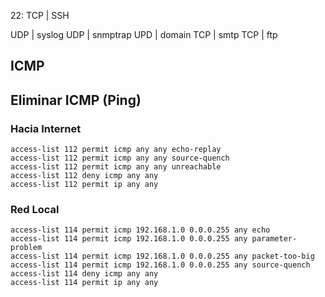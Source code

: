 22: TCP | SSH

UDP | syslog
UDP | snmptrap
UPD | domain
TCP | smtp
TCP | ftp

## ICMP
## Eliminar ICMP (Ping)
### Hacia Internet
```
access-list 112 permit icmp any any echo-replay
access-list 112 permit icmp any any source-quench
access-list 112 permit icmp any any unreachable
access-list 112 deny icmp any any
access-list 112 permit ip any any
```
### Red Local
```
access-list 114 permit icmp 192.168.1.0 0.0.0.255 any echo
access-list 114 permit icmp 192.168.1.0 0.0.0.255 any parameter-problem
access-list 114 permit icmp 192.168.1.0 0.0.0.255 any packet-too-big
access-list 114 permit icmp 192.168.1.0 0.0.0.255 any source-quench
access-list 114 deny icmp any any
access-list 114 permit ip any any
```